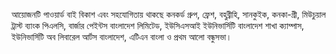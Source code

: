 আয়োজনটি পাওয়ার্ড বাই বিকাশ এবং সহযোগিতায় থাকছে কনকর্ড গ্রুপ, ফ্রেশ, বহুব্রীহি, সানকুইক, কনকা-গ্রী, মিউচুয়াল ট্রাস্ট ব্যাংক পিএলসি, বার্জার পেইন্টস বাংলাদেশ লিমিটেড, ইউসিএসআই ইউনিভার্সিটি বাংলাদেশ শাখা ক্যাম্পাস, ইউনিভার্সিটি অব লিবারেল আর্টস বাংলাদেশ, এটিএন বাংলা ও প্রথম আলো বন্ধুসভা।
